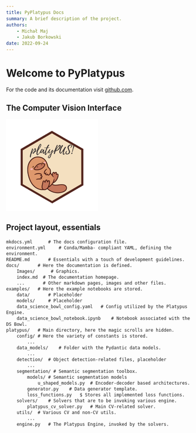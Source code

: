 ```yaml
---
title: PyPlatypus Docs
summary: A brief description of the project.
authors:
    - Michał Maj
    - Jakub Borkowski
date: 2022-09-24
---
```


# Welcome to PyPlatypus

For the code and its documentation visit [github.com](https://github.com/maju116/pyplatypus).
## The Computer Vision Interface

<img src=Images/hexsticker_platypus.png alt="platypus_logo" width=250/>
<br/>


## Project layout, essentials

    mkdocs.yml      # The docs configuration file.
    environment.yml     # Conda/Mamba- compliant YAML, defining the environment.
    README.md       # Essentials with a touch of development guidelines.
    docs/       # Here the documentation is defined.
        Images/      # Graphics.
        index.md  # The documentation homepage.
        ...       # Other markdown pages, images and other files.
    examples/   # Here the example notebooks are stored.
        data/       # Placeholder
        models/     # Placeholder
        data_science_bowl_config.yaml   # Config utilized by the Platypus Engine.
        data_science_bowl_notebook.ipynb    # Notebook associated with the DS Bowl.
    platypus/   # Main directory, here the magic scrolls are hidden.
        config/ # Here the variety of constants is stored.
            ...
        data_models/    # Folder with the Pydantic data models.
            ...
        detection/  # Object detection-related files, placeholder
            ...
        segmentation/ # Semantic segmentation toolbox.
            models/ # Semantic segmentation models
                u_shaped_models.py  # Encoder-decoder based architectures.
            generator.py    # Data generator template.
            loss_functions.py   $ Stores all implemented loss functions.
        solvers/    # Solvers that are to be invoking various engine.
            platypus_cv_solver.py   # Main CV-related solver.
        utils/  # Various CV and non-CV utils.
            ...
        engine.py   # The Platypus Engine, invoked by the solvers.
